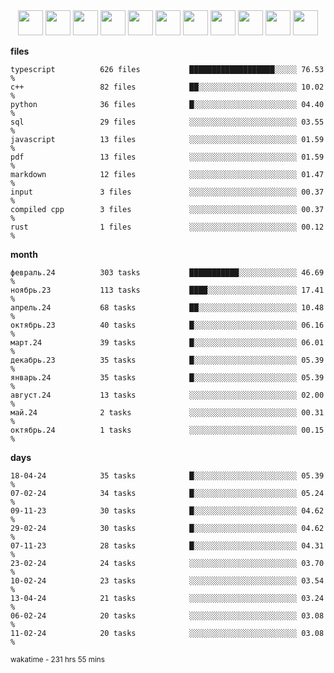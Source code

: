 <div align="center"><img src="https://assets.leetcode.com/static_assets/marketing/2024-200-lg.png" width="40" height="40"> <img src="https://assets.leetcode.com/static_assets/marketing/2024-100-lg.png" width="40" height="40"> <img src="https://assets.leetcode.com/static_assets/marketing/2024-50-lg.png" width="40" height="40"> <img src="https://assets.leetcode.com/static_assets/marketing/lg50.png" width="40" height="40"> <img src="https://leetcode.com/static/images/badges/dcc-2024-9.png" width="40" height="40"> <img src="https://leetcode.com/static/images/badges/dcc-2024-4.png" width="40" height="40"> <img src="https://leetcode.com/static/images/badges/dcc-2024-3.png" width="40" height="40"> <img src="https://leetcode.com/static/images/badges/dcc-2024-2.png" width="40" height="40"> <img src="https://leetcode.com/static/images/badges/dcc-2024-1.png" width="40" height="40"> <img src="https://leetcode.com/static/images/badges/dcc-2023-12.png" width="40" height="40"> <img src="https://leetcode.com/static/images/badges/dcc-2023-11.png" width="40" height="40"> </div>

**files**
```text
typescript          626 files           ███████████████████░░░░░ 76.53 %             
c++                 82 files            ██░░░░░░░░░░░░░░░░░░░░░░ 10.02 %             
python              36 files            █░░░░░░░░░░░░░░░░░░░░░░░ 04.40 %             
sql                 29 files            ░░░░░░░░░░░░░░░░░░░░░░░░ 03.55 %             
javascript          13 files            ░░░░░░░░░░░░░░░░░░░░░░░░ 01.59 %             
pdf                 13 files            ░░░░░░░░░░░░░░░░░░░░░░░░ 01.59 %             
markdown            12 files            ░░░░░░░░░░░░░░░░░░░░░░░░ 01.47 %             
input               3 files             ░░░░░░░░░░░░░░░░░░░░░░░░ 00.37 %             
compiled cpp        3 files             ░░░░░░░░░░░░░░░░░░░░░░░░ 00.37 %             
rust                1 files             ░░░░░░░░░░░░░░░░░░░░░░░░ 00.12 %             
```

**month**
```text
февраль.24          303 tasks           ███████████░░░░░░░░░░░░░ 46.69 %             
ноябрь.23           113 tasks           ████░░░░░░░░░░░░░░░░░░░░ 17.41 %             
апрель.24           68 tasks            ██░░░░░░░░░░░░░░░░░░░░░░ 10.48 %             
октябрь.23          40 tasks            █░░░░░░░░░░░░░░░░░░░░░░░ 06.16 %             
март.24             39 tasks            █░░░░░░░░░░░░░░░░░░░░░░░ 06.01 %             
декабрь.23          35 tasks            █░░░░░░░░░░░░░░░░░░░░░░░ 05.39 %             
январь.24           35 tasks            █░░░░░░░░░░░░░░░░░░░░░░░ 05.39 %             
август.24           13 tasks            ░░░░░░░░░░░░░░░░░░░░░░░░ 02.00 %             
май.24              2 tasks             ░░░░░░░░░░░░░░░░░░░░░░░░ 00.31 %             
октябрь.24          1 tasks             ░░░░░░░░░░░░░░░░░░░░░░░░ 00.15 %             
```

**days**
```text
18-04-24            35 tasks            █░░░░░░░░░░░░░░░░░░░░░░░ 05.39 %             
07-02-24            34 tasks            █░░░░░░░░░░░░░░░░░░░░░░░ 05.24 %             
09-11-23            30 tasks            █░░░░░░░░░░░░░░░░░░░░░░░ 04.62 %             
29-02-24            30 tasks            █░░░░░░░░░░░░░░░░░░░░░░░ 04.62 %             
07-11-23            28 tasks            █░░░░░░░░░░░░░░░░░░░░░░░ 04.31 %             
23-02-24            24 tasks            ░░░░░░░░░░░░░░░░░░░░░░░░ 03.70 %             
10-02-24            23 tasks            ░░░░░░░░░░░░░░░░░░░░░░░░ 03.54 %             
13-04-24            21 tasks            ░░░░░░░░░░░░░░░░░░░░░░░░ 03.24 %             
06-02-24            20 tasks            ░░░░░░░░░░░░░░░░░░░░░░░░ 03.08 %             
11-02-24            20 tasks            ░░░░░░░░░░░░░░░░░░░░░░░░ 03.08 %             
```

<sub>wakatime - 231 hrs 55 mins</sub>